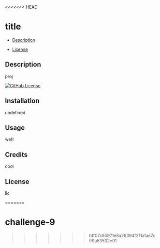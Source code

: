 <<<<<<< HEAD




# title

* [Description](#description)

* [License](#license)

## Description
proj

[![GitHub License](https://img.shields.io/badge/license-MIT-blue.svg)](https://github.com/mdh1080/challenge-9)

## Installation
undefined

## Usage 
wefr

## Credits
 cool

## License
lic

=======
# challenge-9
>>>>>>> bff07c95971e8a28394f211afae7c99a53532e01
